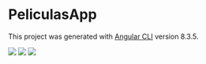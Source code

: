 # PeliculasApp

This project was generated with [Angular CLI](https://github.com/angular/angular-cli) version 8.3.5.

![](src/assets/img/Peliculas1.gif)
![](src/assets/img/Peliculas2.gif)
![](src/assets/img/Peliculas3.gif)
